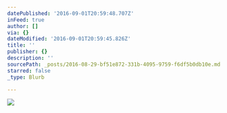 ```yaml
---
datePublished: '2016-09-01T20:59:48.707Z'
inFeed: true
author: []
via: {}
dateModified: '2016-09-01T20:59:45.826Z'
title: ''
publisher: {}
description: ''
sourcePath: _posts/2016-08-29-bf51e872-331b-4095-9759-f6df5b0db10e.md
starred: false
_type: Blurb

---
```

![](https://the-grid-user-content.s3-us-west-2.amazonaws.com/288a184b-fb57-4441-8a78-e145711a22a5.jpg)